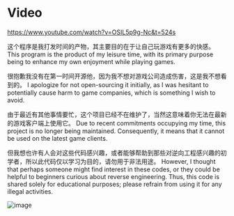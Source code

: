 # Video 
https://www.youtube.com/watch?v=OSIL5p9g-Nc&t=524s

这个程序是我打发时间的产物，其主要目的在于让自己玩游戏有更多的快感。
This program is the product of my leisure time, with its primary purpose being to enhance my own enjoyment while playing games.

很抱歉我没有在第一时间开源他，因为我不想对游戏公司造成伤害，这是我不想看到的。
I apologize for not open-sourcing it initially, as I was hesitant to potentially cause harm to game companies, which is something I wish to avoid.

由于最近有其他事情要忙，这个项目已经不在维护了，当然这意味着你无法在最新的游戏客户端上使用它。
Due to recent commitments occupying my time, this project is no longer being maintained. Consequently, it means that it cannot be used on the latest game clients.

但我想也许有人会对这些代码感兴趣，或者能够帮助到那些对逆向工程感兴趣的初学者，所以此代码仅以学习为目的，请勿用于非法用途。
However, I thought that perhaps someone might find interest in these codes, or they could be helpful to beginners curious about reverse engineering. Thus, this code is shared solely for educational purposes; please refrain from using it for any illegal activities.


![image](https://github.com/LYingSiMon/LyValorant/assets/51651107/9e922570-11dc-4f00-8d8f-49c79672d0fe)



